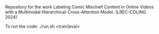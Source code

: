 Repository for the work Labeling Comic Mischief Content in Online Videos with a Multimodal Hierarchical-Cross-Attention Model. (LREC-COLING 2024)

To run the code:
./run.sh <train|eval>
